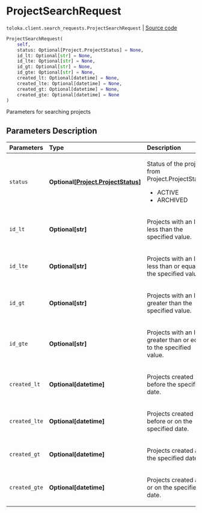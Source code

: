 # ProjectSearchRequest
`toloka.client.search_requests.ProjectSearchRequest` | [Source code](https://github.com/Toloka/toloka-kit/blob/v0.1.25/src/client/search_requests.py#L175)

```python
ProjectSearchRequest(
    self,
    status: Optional[Project.ProjectStatus] = None,
    id_lt: Optional[str] = None,
    id_lte: Optional[str] = None,
    id_gt: Optional[str] = None,
    id_gte: Optional[str] = None,
    created_lt: Optional[datetime] = None,
    created_lte: Optional[datetime] = None,
    created_gt: Optional[datetime] = None,
    created_gte: Optional[datetime] = None
)
```

Parameters for searching projects

## Parameters Description

| Parameters | Type | Description |
| :----------| :----| :-----------|
`status`|**Optional\[[Project.ProjectStatus](toloka.client.project.Project.ProjectStatus.md)\]**|<p>Status of the project, from Project.ProjectStatus:<ul><li>ACTIVE</li><li>ARCHIVED</li></ul></p>
`id_lt`|**Optional\[str\]**|<p>Projects with an ID less than the specified value.</p>
`id_lte`|**Optional\[str\]**|<p>Projects with an ID less than or equal to the specified value.</p>
`id_gt`|**Optional\[str\]**|<p>Projects with an ID greater than the specified value.</p>
`id_gte`|**Optional\[str\]**|<p>Projects with an ID greater than or equal to the specified value.</p>
`created_lt`|**Optional\[datetime\]**|<p>Projects created before the specified date.</p>
`created_lte`|**Optional\[datetime\]**|<p>Projects created before or on the specified date.</p>
`created_gt`|**Optional\[datetime\]**|<p>Projects created after the specified date.</p>
`created_gte`|**Optional\[datetime\]**|<p>Projects created after or on the specified date.</p>
